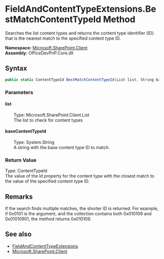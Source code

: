 # FieldAndContentTypeExtensions.BestMatchContentTypeId Method  
 Searches the list content types and returns the content type identifier (ID) that is the nearest match to the specified content type ID.   

**Namespace:** [Microsoft.SharePoint.Client](Microsoft.SharePoint.Client.md)  
**Assembly:** OfficeDevPnP.Core.dll  
## Syntax
```C#
public static ContentTypeId BestMatchContentTypeId(List list, String baseContentTypeId)
```
### Parameters
#### list  
&emsp;&emsp;Type: Microsoft.SharePoint.Client.List  
&emsp;&emsp;The list to check for content types  

  

#### baseContentTypeId  
&emsp;&emsp;Type: System.String  
&emsp;&emsp;A string with the base content type ID to match.  

  

### Return Value
Type: ContentTypeId  
The value of the Id property for the content type with the closest match to the value of the specified content type ID.   


## Remarks
 If the search finds multiple matches, the shorter ID is returned. For example, if 0x0101 is the argument, and the collection contains both 0x010109 and 0x01010901, the method returns 0x010109. 
  
## See also
- [FieldAndContentTypeExtensions](Microsoft.SharePoint.Client.FieldAndContentTypeExtensions.md) 
- [Microsoft.SharePoint.Client](Microsoft.SharePoint.Client.md) 
